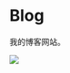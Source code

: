 # Blog

我的博客网站。

![](https://raw.githubusercontent.com/ithunter101/Todo-App-Demo/main/assets/screenshot.png)